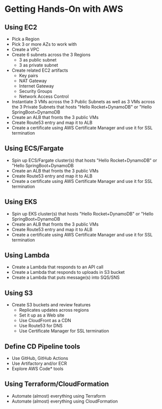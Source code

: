 # Getting Hands-On with AWS

## Using EC2

- Pick a Region
- Pick 3 or more AZs to work with
- Create a VPC
- Create 6 subnets across the 3 Regions
  - 3 as public subnet
  - 3 as private subnet
- Create related EC2 artifacts
  - Key pairs
  - NAT Gateway
  - Internet Gateway
  - Security Groups
  - Network Access Control
- Instantiate 3 VMs across the 3 Public Subnets as well as 3 VMs across the 3 Private Subnets that hosts "Hello Rocket+DynamoDB" or "Hello SpringBoot+DynamoDB
- Create an ALB that fronts the 3 public VMs
- Create Route53 entry and map it to ALB
- Create a certificate using AWS Certificate Manager and use it for SSL termination

## Using ECS/Fargate

- Spin up ECS/Fargate cluster(s) that hosts "Hello Rocket+DynamoDB" or "Hello SpringBoot+DynamoDB
- Create an ALB that fronts the 3 public VMs
- Create Route53 entry and map it to ALB
- Create a certificate using AWS Certificate Manager and use it for SSL termination

## Using EKS

- Spin up EKS cluster(s) that hosts "Hello Rocket+DynamoDB" or "Hello SpringBoot+DynamoDB
- Create an ALB that fronts the 3 public VMs
- Create Route53 entry and map it to ALB
- Create a certificate using AWS Certificate Manager and use it for SSL termination

## Using Lambda

- Create a Lambda that responds to an API call
- Create a Lambda that responds to uploads in S3 bucket
- Create a Lambda that puts message(s) into SQS/SNS

## Using S3

- Create S3 buckets and review features
  - Replicates updates across regions
  - Set it up as a Web site
  - Use CloudFront as a CDN
  - Use Route53 for DNS
  - Use Certificate Manager for SSL termination

## Define CD Pipeline tools

- Use GitHub, GitHub Actions
- Use Artifactory and/or ECR
- Explore AWS Code\* tools

## Using Terraform/CloudFormation

- Automate (almost) everything using Terraform
- Automate (almost) everything using CloudFormation
